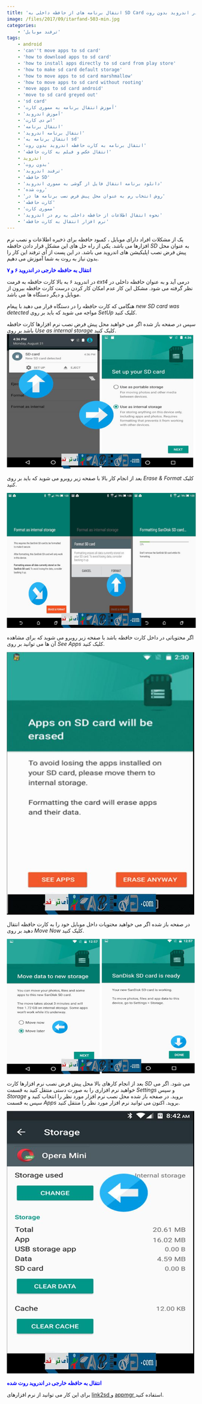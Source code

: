 ```yaml
---
title: 'انتقال برنامه های از حافظه داخلی به SD Card در اندروید بدون روت'
image: /files/2017/09/itarfand-503-min.jpg
categories:
    - 'ترفند موبایل'
tags:
    - android
    - 'can''t move apps to sd card'
    - 'how to download apps to sd card'
    - 'how to install apps directly to sd card from play store'
    - 'how to make sd card default storage'
    - 'how to move apps to sd card marshmallow'
    - 'how to move apps to sd card without rooting'
    - 'move apps to sd card android'
    - 'move to sd card greyed out'
    - 'sd card'
    - 'آموزش انتقال برنامه به مموری کارت'
    - 'آموزش اندروید'
    - 'اس دی کارت'
    - 'انتقال برنامه'
    - 'انتقال برنامه اندروید'
    - 'انتقال برنامه به sd'
    - 'انتقال برنامه به کارت حافظه اندروید بدون روت'
    - 'انتقال عکس و فیلم به کارت حافظه'
    - اندروید
    - 'بدون روت'
    - 'ترفند اندروید'
    - 'حافظه SD'
    - 'دانلود برنامه انتقال فایل از گوشی به مموری اندروید'
    - 'روت شده'
    - 'روش انتخاب رم به عنوان محل پیش فرض نصب برنامه ها در'
    - 'کارت حافظه'
    - 'مموری کارت'
    - 'نحوه انتقال اطلاعات از حافظه داخلی به رم در اندروید'
    - 'نرم افزار انتقال به کارت حافظه'
---
```


یک از مشکلات افراد دارای موبایل ، کمبود حافظه برای ذخیره اطلاعات و نصب نرم افزارها می باشد. یکی از راه حل های این مشکل قرار دادن حافظه *SD* به عنوان محل پیش فرض نصب اپلیکیشن های اندروید می باشد. در این پست از آی ترفند این کار را بدون نیاز به روت به شما آموزش می دهیم.

**<span style="color: #0000ff;">انتقال به حافظه خارجی در اندروید ۶ و ۷</span>**

در اندروید ۶ به بالا کارت حافظه به فرمت *ext4* درمی آید و به عنوان حافظه داخلی در نظر گرفته می شود. مشکل این کار عدم امکان کار کردن درست کارت حافظه بیرون از موبایل و دیگر دستگاه ها می باشد.

هنگامی که کارت حافظه را در دستگاه قرار می دهید با پیغام *new SD card was detected* مواجه می شوید که باید بر روی *SetUp* کلیک کنید.

سپس در صفحه باز شده اگر می خواهید محل پیش فرض نصب نرم افزارها کارت حافظه باشد بر روی *Use as internal storage* کلیک کنید.
![mhkarami97](/files/2017/09/itarfand-498-min.jpg)

بعد از انجام کار بالا با صفحه زیر روبرو می شوید که باید بر روی *Erase &amp; Format* کلیک کنید.

![mhkarami97](/files/2017/09/itarfand-499-min.jpg)

اگر محتویاتی در داخل کارت حافظه باشد با صفحه زیر روبرو می شوید که برای مشاهده آن ها می توانید بر روی *See Apps* کلیک کنید.

![mhkarami97](/files/2017/09/itarfand-501-min.jpg)

در صفحه باز شده اگر می خواهید محتویات داخل موبایل خود را به کارت حافظه انتقال دهید بر روی *Move Now* کلیک کنید.

![mhkarami97](/files/2017/09/itarfand-500-min.jpg)

بعد از انجام کارهای بالا محل پیش فرض نصب نرم افزارها کارت *SD* می شود. اگر می خواهید نرم افزاری را به صورت دستی منتقل کنید به قسمت *Settings* و سپس *Storage* بروید. در صفحه باز شده محل نصب نرم افزار مورد نظر را انتخاب کنید و سپس به قسمت *Apps* بروید. اکنون می توانید نرم افزار مورد نظر را منتقل کنید.

![mhkarami97](/files/2017/09/itarfand-502-min.jpg)

<span style="color: #0000ff;">**انتقال به حافظه خارجی در اندروید روت شده**</span>

برای این کار می توانید از نرم افزارهای <span style="color: #008000;">[link2sd ](http://www.farsroid.com/link2sd-plus-android/)</span>و <span style="color: #008000;">[appmgr ](http://www.farsroid.com/appmgr-pro-iii-app-2-sd/)</span>استفاده کنید.